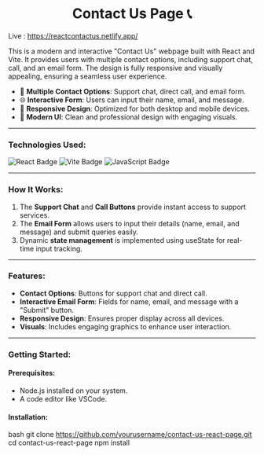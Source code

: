 <h1 align="center">Contact Us Page 📞</h1>

Live : https://reactcontactus.netlify.app/

This is a modern and interactive "Contact Us" webpage built with React and Vite. It provides users with multiple contact options, including support chat, call, and an email form. The design is fully responsive and visually appealing, ensuring a seamless user experience.

- 💬 **Multiple Contact Options**: Support chat, direct call, and email form.
- 🌐 **Interactive Form**: Users can input their name, email, and message.
- 📱 **Responsive Design**: Optimized for both desktop and mobile devices.
- 🎨 **Modern UI**: Clean and professional design with engaging visuals.

---

### Technologies Used:
<div>
  <img src="https://img.shields.io/badge/React-blue?style=for-the-badge&logo=react&logoColor=white" alt="React Badge"/>
  <img src="https://img.shields.io/badge/Vite-purple?style=for-the-badge&logo=vite&logoColor=white" alt="Vite Badge"/>
  <img src="https://img.shields.io/badge/JavaScript-yellow?style=for-the-badge&logo=javascript&logoColor=white" alt="JavaScript Badge"/>
</div>

---

### How It Works:
1. The **Support Chat** and **Call Buttons** provide instant access to support services.
2. The **Email Form** allows users to input their details (name, email, and message) and submit queries easily.
3. Dynamic **state management** is implemented using useState for real-time input tracking.

---

### Features:
- **Contact Options**: Buttons for support chat and direct call.
- **Interactive Email Form**: Fields for name, email, and message with a "Submit" button.
- **Responsive Design**: Ensures proper display across all devices.
- **Visuals**: Includes engaging graphics to enhance user interaction.

---

### Getting Started:

#### Prerequisites:
- Node.js installed on your system.
- A code editor like VSCode.

#### Installation:
bash
git clone https://github.com/yourusername/contact-us-react-page.git
cd contact-us-react-page
npm install
 
